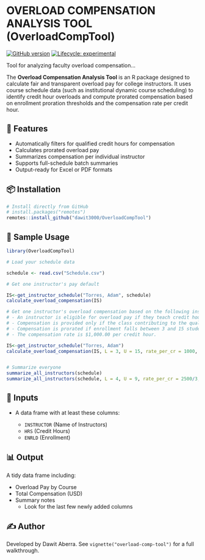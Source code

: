 
# OVERLOAD COMPENSATION ANALYSIS TOOL (OverloadCompTool)

[![GitHub
version](https://img.shields.io/github/v/tag/dawit3000/OverloadCompTool?label=GitHub&logo=github)](https://github.com/dawit3000/OverloadCompTool)
[![Lifecycle:
experimental](https://img.shields.io/badge/lifecycle-experimental-orange.svg)](https://lifecycle.r-lib.org/articles/stages.html#experimental)

Tool for analyzing faculty overload compensation…

The **Overload Compensation Analysis Tool** is an R package designed to
calculate fair and transparent overload pay for college instructors. It
uses course schedule data (such as institutional dynamic course
scheduling) to identify credit hour overloads and compute prorated
compensation based on enrollment proration thresholds and the
compensation rate per credit hour.

## 🔧 Features

- Automatically filters for qualified credit hours for compensation
- Calculates prorated overload pay
- Summarizes compensation per individual instructor
- Supports full-schedule batch summaries
- Output-ready for Excel or PDF formats

## 📦 Installation

``` r
# Install directly from GitHub
# install.packages("remotes")
remotes::install_github("dawit3000/OverloadCompTool")
```

## 📁 Sample Usage

``` r
library(OverloadCompTool)

# Load your schedule data

schedule <- read.csv("Schedule.csv")

# Get one instructor's pay default

IS<-get_instructor_schedule("Torres, Adam", schedule)
calculate_overload_compensation(IS)

# Get one instructor's overload compensation based on the following institutional guidelines:
# - An instructor is eligible for overload pay if they teach credit hours (HRS) exceeding the regular load of 9 credit hours per semester.
# - Compensation is provided only if the class contributing to the qualifying credit hours has at least 3 students enrolled (ENRLD ≥ 3).
# - Compensation is prorated if enrollment falls between 3 and 15 students (inclusive).
# - The compensation rate is $1,000.00 per credit hour.

IS<-get_instructor_schedule("Torres, Adam")
calculate_overload_compensation(IS, L = 3, U = 15, rate_per_cr = 1000, reg_load = 9)


# Summarize everyone
summarize_all_instructors(schedule)
summarize_all_instructors(schedule, L = 4, U = 9, rate_per_cr = 2500/3, reg_load = 12)
```

## 📄 Inputs

- A data frame with at least these columns:

  - `INSTRUCTOR` (Name of Instructors)
  - `HRS` (Credit Hours)
  - `ENRLD` (Enrollment)

## 📊 Output

A tidy data frame including:

- Overload Pay by Course
- Total Compensation (USD)
- Summary notes
  - Look for the last few newly added columns

## ✍️ Author

Developed by Dawit Aberra. See `vignette("overload-comp-tool")` for a
full walkthrough.

